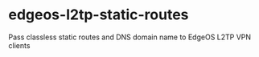 # edgeos-l2tp-static-routes
Pass classless static routes and DNS domain name to EdgeOS L2TP VPN clients

